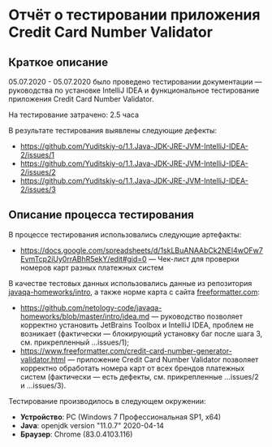 # Отчёт о тестировании приложения Credit Card Number Validator

## Краткое описание

05.07.2020 - 05.07.2020 было проведено тестировании документации — руководства по установке IntelliJ IDEA и функциональное тестирование приложения Credit Card Number Validator.

На тестирование затрачено: 2.5 часа

В результате тестирования выявлены следующие дефекты:
* https://github.com/Yuditskiy-o/1.1.Java-JDK-JRE-JVM-IntelliJ-IDEA-2/issues/1
* https://github.com/Yuditskiy-o/1.1.Java-JDK-JRE-JVM-IntelliJ-IDEA-2/issues/2
* https://github.com/Yuditskiy-o/1.1.Java-JDK-JRE-JVM-IntelliJ-IDEA-2/issues/3

## Описание процесса тестирования

В процессе тестирования использовались следующие артефакты:
* https://docs.google.com/spreadsheets/d/1skLBuANAAbCk2NEl4wOFw7EvmTcp2iUy0rrABhR5ekY/edit#gid=0 — Чек-лист для проверки номеров карт разных платежных систем

В качестве тестовых данных использовались данные из репозитория [javaqa-homeworks/intro](https://github.com/netology-code/javaqa-homeworks/tree/master/intro), а также норме карта с сайта [freeformatter.com](https://www.freeformatter.com/credit-card-number-generator-validator.html):
* https://github.com/netology-code/javaqa-homeworks/blob/master/intro/idea.md — руководство позволяет корректно установить JetBrains Toolbox и IntelliJ IDEA, проблем не возникает (фактически — блокирующий установку баг после шага 3, см. прикрепленный ...issues/1);
* https://www.freeformatter.com/credit-card-number-generator-validator.html — приложение Credit Card Number Validator позволяет корректно обработать номера карт от всех брендов платежных систем (фактически — есть дефекты, см. прикрепленные ...issues/2 и ...issues/3).

Тестирование производилось в следующем окружении:
* **Устройство**: PC (Windows 7 Профессиональная SP1, x64)
* **Java**: openjdk version "11.0.7" 2020-04-14
* **Браузер**: Chrome (83.0.4103.116)

